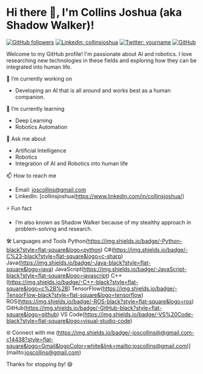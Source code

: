 # Hi there 👋, I'm Collins Joshua (aka Shadow Walker)!

[![GitHub followers](https://img.shields.io/github/followers/yourusername?label=Follow&style=social)](https://github.com/yourusername)
[![Linkedin: collinsjoshua](https://img.shields.io/badge/-collinsjoshua-blue?style=flat-square&logo=Linkedin&logoColor=white&link=https://www.linkedin.com/in/collinsjoshua/)](https://www.linkedin.com/in/collinsjoshua/)
[![Twitter: yourname](https://img.shields.io/twitter/follow/yourusername?style=social)](https://twitter.com/yourusername)
[![GitHub](https://img.shields.io/github/stars/yourusername?affiliations=OWNER%2CCOLLABORATOR&style=social)](https://github.com/yourusername)

Welcome to my GitHub profile! I'm passionate about AI and robotics. I love researching new technologies in these fields and exploring how they can be integrated into human life.

🔭 I’m currently working on
- Developing an AI that is all around and works best as a human companion.

🌱 I’m currently learning
- Deep Learning
- Robotics Automation

💬 Ask me about
- Artificial Intelligence
- Robotics
- Integration of AI and Robotics into human life

 📫 How to reach me
- Email: [joscollins@gmail.com](mailto:joscollins2@gmail.com)
- LinkedIn: [collinsjoshua(https://www.linkedin.com/in/collinsjoshua/)

⚡ Fun fact
- I’m also known as Shadow Walker because of my stealthy approach in problem-solving and research.

🛠️ Languages and Tools
Python(https://img.shields.io/badge/-Python-black?style=flat-square&logo=python)
C#(https://img.shields.io/badge/-C%23-black?style=flat-square&logo=c-sharp)
Java(https://img.shields.io/badge/-Java-black?style=flat-square&logo=java)
JavaScript(https://img.shields.io/badge/-JavaScript-black?style=flat-square&logo=javascript)
C++(https://img.shields.io/badge/-C++-black?style=flat-square&logo=c%2B%2B)
TensorFlow(https://img.shields.io/badge/-TensorFlow-black?style=flat-square&logo=tensorflow)
ROS(https://img.shields.io/badge/-ROS-black?style=flat-square&logo=ros)
GitHub(https://img.shields.io/badge/-GitHub-black?style=flat-square&logo=github)
VS Code(https://img.shields.io/badge/-VS%20Code-black?style=flat-square&logo=visual-studio-code)

🌐 Connect with me
(https://img.shields.io/badge/-joscollins@@gmail.com-c14438?style=flat-square&logo=Gmail&logoColor=white&link=mailto:joscollins@gmail.com)](mailto:joscollins@gmail.com)

Thanks for stopping by! 😄
